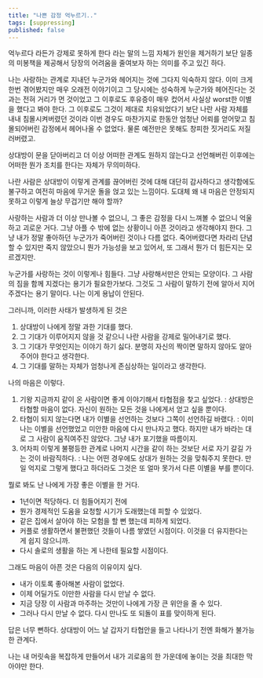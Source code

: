 ```yaml
---
title: "나쁜 감정 억누르기.."
tags: [suppressing]
published: false
---
```


억누르다 라든가 강제로 못하게 한다 라는 말의 느낌 자체가 원인을 제거하기 보단 일종의 미봉책을 제공해서 당장의 어려움을 줄여보자 하는 의미를 주고 있긴 하다.

나는 사랑하는 관계로 지내던 누군가와 헤어지는 것에 그다지 익숙하지 않다. 이미 크게 한번 겪어봤지만 매우 오래전 이야기이고 그 당시에는 성숙하게 누군가와 헤어진다는 것과는 전혀 거리가 먼 것이었고 그 이후로도 후유증이 매우 컸어서 사실상 worst한 이별을 했다고 봐야 한다. 그 이후로도 그것이 제대로 치유되었다기 보단 나란 사람 자체를 내내 침몰시켜버렸던 것이라 이번 경우도 마찬가지로 한동안 엄청난 어뢰를 얻어맞고 침몰되어버린 감정에서 헤어나올 수 없었다. 물론 예전만은 못해도 창피한 짓거리도 저질러버렸고. 

상대방이 문을 닫아버리고 더 이상 어떠한 관계도 원하지 않는다고 선언해버린 이후에는 어떠한 뭔가 조치를 한다는 자체가 무의미하다. 

나란 사람은 상대방이 이렇게 관계를 끊어버린 것에 대해 대단히 감사하다고 생각함에도 불구하고 여전히 마음에 무거운 돌을 얹고 있는 느낌이다. 도대체 왜 내 마음은 안정되지 못하고 이렇게 늘상 무겁기만 해야 할까?

사랑하는 사람과 더 이상 만나볼 수 없으니, 그 좋은 감정을 다시 느껴볼 수 없으니 억울하고 괴로운 거다. 그냥 아플 수 밖에 없는 상황이니 아픈 것이라고 생각해야지 한다. 그냥 내가 정말 좋아하던 누군가가 죽어버린 것이나 다름 없다. 죽어버렸다면 차라리 단념할 수 있지만 죽지 않았으니 뭔가 가능성을 보고 있어서, 또 그래서 뭔가 더 힘든지는 모르겠지만.

누군가를 사랑하는 것이 이렇게나 힘들다. 그냥 사랑해서만은 안되는 모양이다. 그 사람의 짐을 함께 지겠다는 용기가 필요한가보다. 그것도 그 사람이 말하기 전에 알아서 지어주겠다는 용기 말이다. 나는 이게 용납이 안된다. 

그러니까, 이러한 사태가 발생하게 된 것은 
1) 상대방이 나에게 정말 과한 기대를 했다.
2) 그 기대가 이루어지지 않을 것 같으니 나란 사람을 강제로 밀어내기로 했다.
3) 그 기대가 무엇인지는 이야기 하기 싫다. 분명히 자신의 짝이면 말하지 않아도 알아주어야 한다고 생각한다.
4) 그 기대를 말하는 자체가 엄청나게 존심상하는 일이라고 생각한다.

나의 마음은 이렇다.
1) 기왕 지금까지 같이 온 사람이면 좋게 이야기해서 타협점을 찾고 싶었다. : 상대방은 타협할 마음이 없다. 자신이 원하는 모든 것을 나에게서 얻고 싶을 뿐이다.
1) 타협이 되지 않는다면 내가 이별을 선언하는 것보다 그쪽이 선언하길 바랬다. : 이미 나는 이별을 선언했었고 미안한 마음에 다시 만나자고 했다. 하지만 내가 바라는 대로 그 사람이 움직여주진 않았다. 그냥 내가 포기했을 따름이지.
1) 어차피 이렇게 불평등한 관계로 나머지 시간을 같이 하는 것보단 서로 자기 갈길 가는 것이 바람직하다. : 나는 어떤 경우에도 상대가 원하는 것을 맞춰주지 못한다. 만일 억지로 그렇게 했다고 하더라도 그것은 또 얼마 못가서 다른 이별을 부를 뿐이다. 

뭘로 봐도 난 나에게 가장 좋은 이별을 한 거다. 
- 1년이면 적당하다. 더 힘들어지기 전에
- 뭔가 경제적인 도움을 요청할 시기가 도래했는데 피할 수 있었다.
- 같은 집에서 살아야 하는 모험을 할 뻔 했는데 피하게 되었다.
- 커플로 생활하면서 불편했던 것들이 나름 쌓였던 시점이다. 이것을 더 유지한다는 게 쉽지 않으니까.
- 다시 솔로의 생활을 하는 게 나한테 필요할 시점이다.

그래도 마음이 아픈 것은 다음의 이유이지 싶다.
- 내가 이토록 좋아해본 사람이 없었다.
- 이제 어딜가도 이만한 사람을 다시 만날 수 없다.
- 지금 당장 이 사람과 마주하는 것만이 나에게 가장 큰 위안을 줄 수 있다.
- 그러나 다시 만날 수 없다. 다시 만나도 또 되돌이 표를 맞이하게 된다.

답은 너무 뻔하다. 상대방이 어느 날 갑자기 타협안을 들고 나타나기 전엔 화해가 불가능한 관계다. 

나는 내 머릿속을 복잡하게 만들어서 내가 괴로움의 한 가운데에 놓이는 것을 최대한 막아야만 한다.